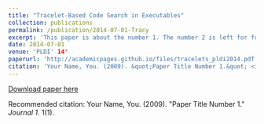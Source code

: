 ```yaml
---
title: "Tracelet-Based Code Search in Executables"
collection: publications
permalink: /publication/2014-07-01-Tracy
excerpt: 'This paper is about the number 1. The number 2 is left for future work.'
date: 2014-07-01
venue: 'PLDI' 14'
paperurl: 'http://academicpages.github.io/files/tracelets_pldi2014.pdf'
citation: 'Your Name, You. (2009). &quot;Paper Title Number 1.&quot; <i>Journal 1</i>. 1(1).'
---
```


[Download paper here](http://academicpages.github.io/files/paper1.pdf)

Recommended citation: Your Name, You. (2009). "Paper Title Number 1." <i>Journal 1</i>. 1(1).